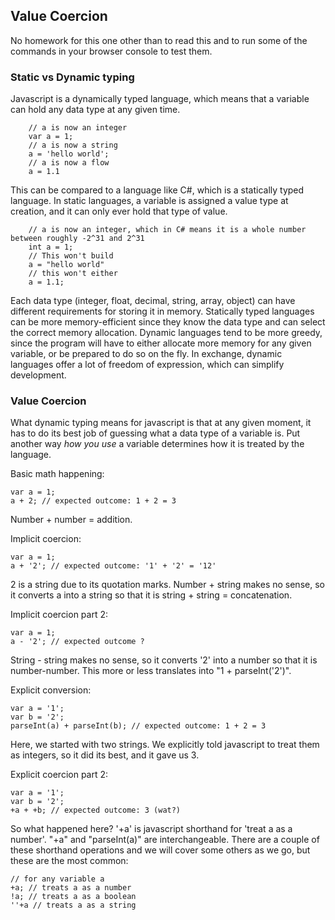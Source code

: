 ## Value Coercion
No homework for this one other than to read this and to run some of the commands in your browser console to test them. 

### Static vs Dynamic typing
Javascript is a dynamically typed language, which means that a variable can hold any data type at any given time. 
```
    // a is now an integer
    var a = 1; 
    // a is now a string
    a = 'hello world';
    // a is now a flow
    a = 1.1
```

This can be compared to a language like C#, which is a statically typed language. In static languages, a variable is assigned a value type at creation, and it can only ever hold that type of value. 
```
    // a is now an integer, which in C# means it is a whole number between roughly -2^31 and 2^31
    int a = 1;
    // This won't build
    a = "hello world"
    // this won't either
    a = 1.1;
```

Each data type (integer, float, decimal, string, array, object) can have different requirements for storing it in memory. Statically typed languages can be more memory-efficient since they know the data type and can select the correct memory allocation. Dynamic languages tend to be more greedy, since the program will have to either allocate more memory for any given variable, or be prepared to do so on the fly. In exchange, dynamic languages offer a lot of freedom of expression, which can simplify development. 

### Value Coercion 
What dynamic typing means for javascript is that at any given moment, it has to do its best job of guessing what a data type of a variable is. Put another way *how you use* a variable determines how it is treated by the language.  

Basic math happening: 
```
var a = 1;
a + 2; // expected outcome: 1 + 2 = 3
```
Number + number = addition.

Implicit coercion: 
```
var a = 1;
a + '2'; // expected outcome: '1' + '2' = '12'
```
2 is a string due to its quotation marks. Number + string makes no sense, so it converts a into a string so that it is string + string = concatenation.

Implicit coercion part 2: 
```
var a = 1;
a - '2'; // expected outcome ?
```
String - string makes no sense, so it converts '2' into a number so that it is number-number. This more or less translates into "1 + parseInt('2')".

Explicit conversion: 
```
var a = '1';
var b = '2';
parseInt(a) + parseInt(b); // expected outcome: 1 + 2 = 3
```
Here, we started with two strings. We explicitly told javascript to treat them as integers, so it did its best, and it gave us 3.

Explicit coercion part 2: 
```
var a = '1';
var b = '2';
+a + +b; // expected outcome: 3 (wat?)
```
So what happened here? '+a' is javascript shorthand for 'treat a as a number'. "+a" and "parseInt(a)" are interchangeable. There are a couple of these shorthand operations and we will cover some others as we go, but these are the most common: 
```
// for any variable a
+a; // treats a as a number 
!a; // treats a as a boolean
''+a // treats a as a string
```


